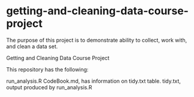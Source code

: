 # getting-and-cleaning-data-course-project

The purpose of this project is to demonstrate ability to collect, work with, and clean a data set.

Getting and Cleaning Data Course Project

This repository has the following:

run_analysis.R
CodeBook.md, has information on tidy.txt table.
tidy.txt, output produced by run_analysis.R
